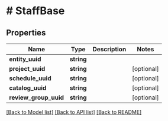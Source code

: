 # # StaffBase

## Properties

Name | Type | Description | Notes
------------ | ------------- | ------------- | -------------
**entity_uuid** | **string** |  |
**project_uuid** | **string** |  | [optional]
**schedule_uuid** | **string** |  | [optional]
**catalog_uuid** | **string** |  | [optional]
**review_group_uuid** | **string** |  | [optional]

[[Back to Model list]](../../README.md#models) [[Back to API list]](../../README.md#endpoints) [[Back to README]](../../README.md)
